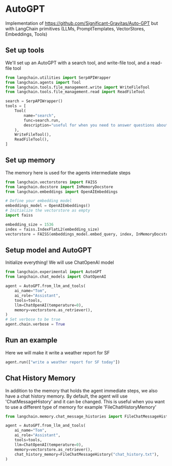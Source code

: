 # AutoGPT

Implementation of https://github.com/Significant-Gravitas/Auto-GPT but with LangChain primitives (LLMs, PromptTemplates, VectorStores, Embeddings, Tools)

## Set up tools

We'll set up an AutoGPT with a search tool, and write-file tool, and a read-file tool


```python
from langchain.utilities import SerpAPIWrapper
from langchain.agents import Tool
from langchain.tools.file_management.write import WriteFileTool
from langchain.tools.file_management.read import ReadFileTool

search = SerpAPIWrapper()
tools = [
    Tool(
        name="search",
        func=search.run,
        description="useful for when you need to answer questions about current events. You should ask targeted questions",
    ),
    WriteFileTool(),
    ReadFileTool(),
]
```

## Set up memory

The memory here is used for the agents intermediate steps


```python
from langchain.vectorstores import FAISS
from langchain.docstore import InMemoryDocstore
from langchain.embeddings import OpenAIEmbeddings
```


```python
# Define your embedding model
embeddings_model = OpenAIEmbeddings()
# Initialize the vectorstore as empty
import faiss

embedding_size = 1536
index = faiss.IndexFlatL2(embedding_size)
vectorstore = FAISS(embeddings_model.embed_query, index, InMemoryDocstore({}), {})
```

## Setup model and AutoGPT

Initialize everything! We will use ChatOpenAI model


```python
from langchain.experimental import AutoGPT
from langchain.chat_models import ChatOpenAI
```


```python
agent = AutoGPT.from_llm_and_tools(
    ai_name="Tom",
    ai_role="Assistant",
    tools=tools,
    llm=ChatOpenAI(temperature=0),
    memory=vectorstore.as_retriever(),
)
# Set verbose to be true
agent.chain.verbose = True
```

## Run an example

Here we will make it write a weather report for SF


```python
agent.run(["write a weather report for SF today"])
```

## Chat History Memory

In addition to the memory that holds the agent immediate steps, we also have a chat history memory. By default, the agent will use 'ChatMessageHistory' and it can be changed. This is useful when you want to use a different type of memory for example 'FileChatHistoryMemory'


```python
from langchain.memory.chat_message_histories import FileChatMessageHistory

agent = AutoGPT.from_llm_and_tools(
    ai_name="Tom",
    ai_role="Assistant",
    tools=tools,
    llm=ChatOpenAI(temperature=0),
    memory=vectorstore.as_retriever(),
    chat_history_memory=FileChatMessageHistory("chat_history.txt"),
)
```


